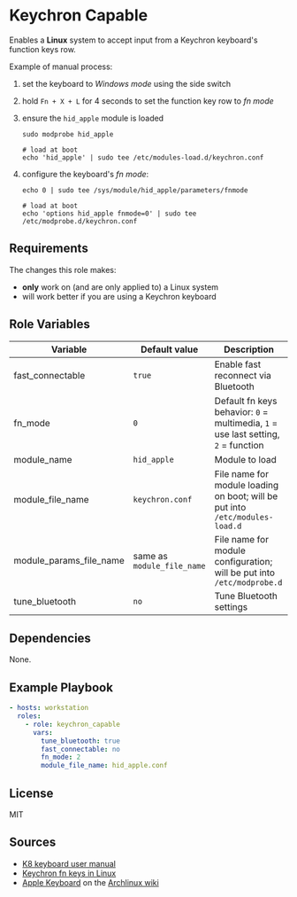 # Keychron Capable

Enables a **Linux** system to accept input from a Keychron keyboard's function keys row.

Example of manual process:

1. set the keyboard to _Windows mode_ using the side switch
1. hold `Fn + X + L` for 4 seconds to set the function key row to _fn mode_
1. ensure the `hid_apple` module is loaded

   ```shell
   sudo modprobe hid_apple

   # load at boot
   echo 'hid_apple' | sudo tee /etc/modules-load.d/keychron.conf
   ```

1. configure the keyboard's _fn mode_:

   ```shell
   echo 0 | sudo tee /sys/module/hid_apple/parameters/fnmode

   # load at boot
   echo 'options hid_apple fnmode=0' | sudo tee /etc/modprobe.d/keychron.conf
   ```

## Requirements

The changes this role makes:

- **only** work on (and are only applied to) a Linux system
- will work better if you are using a Keychron keyboard

## Role Variables

Variable                | Default value              | Description
------------------------|----------------------------|------------
fast_connectable        | `true`                     | Enable fast reconnect via Bluetooth
fn_mode                 | `0`                        | Default fn keys behavior: `0` = multimedia, `1` = use last setting, `2` = function
module_name             | `hid_apple`                | Module to load
module_file_name        | `keychron.conf`            | File name for module loading on boot; will be put into `/etc/modules-load.d`
module_params_file_name | same as `module_file_name` | File name for module configuration; will be put into `/etc/modprobe.d`
tune_bluetooth          | `no`                       | Tune Bluetooth settings

## Dependencies

None.

## Example Playbook

```yaml
- hosts: workstation
  roles:
    - role: keychron_capable
      vars:
        tune_bluetooth: true
        fast_connectable: no
        fn_mode: 2
        module_file_name: hid_apple.conf
```

## License

MIT

## Sources

- [K8 keyboard user manual]
- [Keychron fn keys in Linux]
- [Apple Keyboard] on the [Archlinux wiki]

[apple keyboard]: https://wiki.archlinux.org/index.php/Apple_Keyboard
[k8 keyboard user manual]: https://www.keychron.com/pages/k8-keyboard-user-manual
[keychron fn keys in linux]: https://mikeshade.com/posts/keychron-linux-function-keys

[archlinux wiki]: https://wiki.archlinux.org
